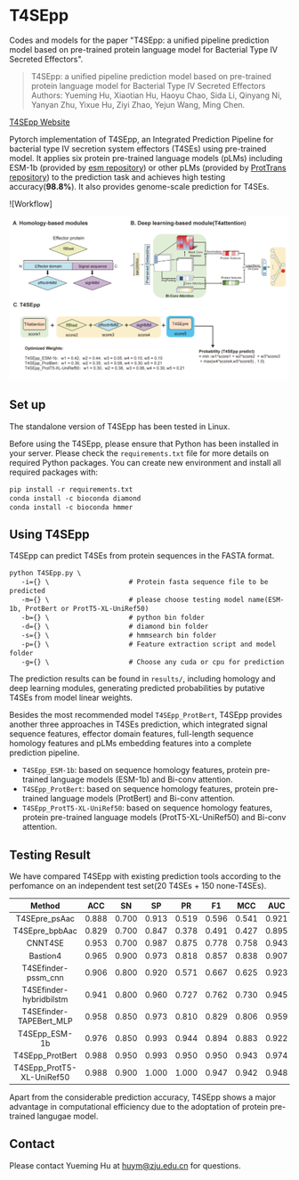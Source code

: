 # T4SEpp



Codes and models for the paper "T4SEpp: a unified pipeline prediction model based on pre-trained protein language model for Bacterial Type IV Secreted Effectors".
> T4SEpp: a unified pipeline prediction model based on pre-trained protein language model for Bacterial Type IV Secreted Effectors \
> Authors: Yueming Hu, Xiaotian Hu, Haoyu Chao, Sida Li, Qinyang Ni, Yanyan Zhu, Yixue Hu, Ziyi Zhao, Yejun Wang, Ming Chen. 

[T4SEpp Website](https://bis.zju.edu.cn/T4SEpp)

Pytorch implementation of T4SEpp, an Integrated Prediction Pipeline for bacterial type IV secretion system effectors (T4SEs) using pre-trained model. It applies six protein pre-trained language models (pLMs) including ESM-1b (provided by [esm repository](https://github.com/facebookresearch/esm)) or other pLMs (provided by [ProtTrans repository](https://github.com/agemagician/ProtTrans)) to the prediction task and achieves high testing accuracy(**98.8%**). It also provides genome-scale prediction for T4SEs.

![Workflow]<div align="center"><img width="800" src="./images/workflow.png"/></div>

## Set up

The standalone version of T4SEpp has been tested in Linux.

Before using the T4SEpp, please ensure that Python has been installed in your server. 
Please check the `requirements.txt` file for more details on required Python packages. You can create new environment and install all required packages with:

```shell
pip install -r requirements.txt
conda install -c bioconda diamond
conda install -c bioconda hmmer
```

## Using T4SEpp

T4SEpp can predict T4SEs from protein sequences in the FASTA format.
```shell
python T4SEpp.py \
   -i={} \                    # Protein fasta sequence file to be predicted
   -m={} \                    # please choose testing model name(ESM-1b, ProtBert or ProtT5-XL-UniRef50)
   -b={} \                    # python bin folder
   -d={} \                    # diamond bin folder
   -s={} \                    # hmmsearch bin folder
   -p={} \                    # Feature extraction script and model folder
   -g={} \                    # Choose any cuda or cpu for prediction
```

The prediction results can be found in `results/`, including homology and deep learning modules, generating predicted probabilities by putative T4SEs from model linear weights.

Besides the most recommended model `T4SEpp_ProtBert`, T4SEpp provides another three approaches in T4SEs prediction, which integrated signal sequence features, effector domain features, full-length sequence homology features and pLMs embedding features into a complete prediction pipeline.
 -  `T4SEpp_ESM-1b`: based on sequence homology features, protein pre-trained language models (ESM-1b) and Bi-conv attention.
 -  `T4SEpp_ProtBert`: based on sequence homology features, protein pre-trained language models (ProtBert) and Bi-conv attention.
 -  `T4SEpp_ProtT5-XL-UniRef50`: based on sequence homology features, protein pre-trained language models (ProtT5-XL-UniRef50) and Bi-conv attention.


## Testing Result

We have compared T4SEpp with existing prediction tools according to the perfomance on an independent test set(20 T4SEs + 150 none-T4SEs). 

|           Method          |  ACC  |  SN   |  SP   |  PR   |  F1   |  MCC  |  AUC  | AUPRC |
| :-----------------------: | :---: | :---: | :---: | :---: | :---: | :---: | :---: | :---: |
|       T4SEpre_psAac       | 0.888 | 0.700 | 0.913 | 0.519 | 0.596 | 0.541 | 0.921 | 0.740 |
|       T4SEpre_bpbAac      | 0.829 | 0.700 | 0.847 | 0.378 | 0.491 | 0.427 | 0.895 | 0.730 |
|          CNNT4SE          | 0.953 | 0.700 | 0.987 | 0.875 | 0.778 | 0.758 | 0.943 | 0.860 |
|         Bastion4          | 0.965 | 0.900 | 0.973 | 0.818 | 0.857 | 0.838 | 0.907 | 0.706 |
|    T4SEfinder-pssm_cnn    | 0.906 | 0.800 | 0.920 | 0.571 | 0.667 | 0.625 | 0.923 | 0.759 |
|  T4SEfinder-hybridbilstm  | 0.941 | 0.800 | 0.960 | 0.727 | 0.762 | 0.730 | 0.945 | 0.852 |
|  T4SEfinder-TAPEBert_MLP  | 0.958 | 0.850 | 0.973 | 0.810 | 0.829 | 0.806 | 0.959 | 0.805 |
|       T4SEpp_ESM-1b       | 0.976 | 0.850 | 0.993 | 0.944 | 0.894 | 0.883 | 0.922 | 0.868 |
|      T4SEpp_ProtBert      | 0.988 | 0.950 | 0.993 | 0.950 | 0.950 | 0.943 | 0.974 | 0.946 |
| T4SEpp_ProtT5-XL-UniRef50 | 0.988 | 0.900 | 1.000 | 1.000 | 0.947 | 0.942 | 0.948 | 0.901 |

Apart from the considerable prediction accuracy, T4SEpp shows a major advantage in computational efficiency due to the adoptation of protein pre-trained langugae model.

## Contact

Please contact Yueming Hu at huym@zju.edu.cn for questions.

